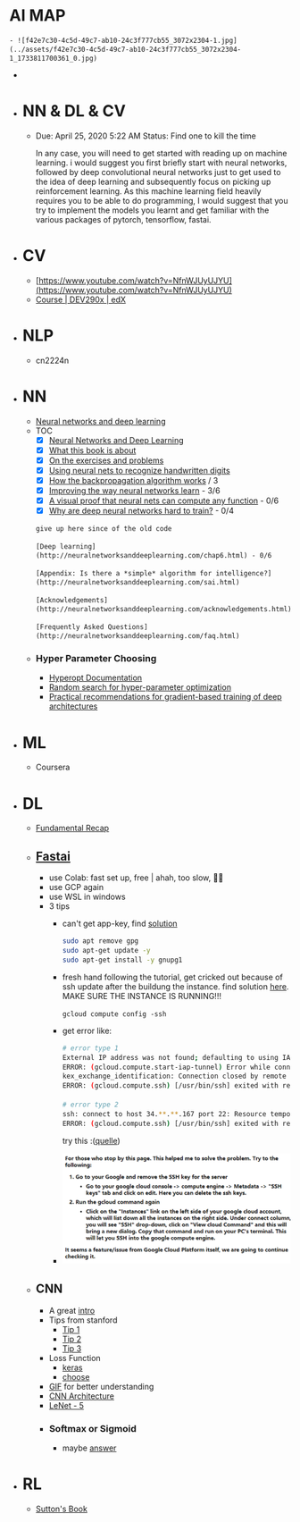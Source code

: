 # AI MAP
	- ![f42e7c30-4c5d-49c7-ab10-24c3f777cb55_3072x2304-1.jpg](../assets/f42e7c30-4c5d-49c7-ab10-24c3f777cb55_3072x2304-1_1733811700361_0.jpg)
-
- # NN & DL & CV
	- Due: April 25, 2020 5:22 AM
	  Status: Find one to kill the time
	  
	  In any case, you will need to get started with reading up on machine learning. i would suggest you first briefly start with neural networks, followed by deep convolutional neural networks just to get used to the idea of deep learning and subsequently focus on picking up reinforcement learning. As this machine learning field heavily requires you to be able to do programming, I would suggest that you try to implement the models you learnt and get familiar with the various packages of pytorch, tensorflow, fastai.
- # CV
	- [https://www.youtube.com/watch?v=NfnWJUyUJYU](https://www.youtube.com/watch?v=NfnWJUyUJYU)
	- [Course | DEV290x | edX](https://courses.edx.org/courses/course-v1:Microsoft+DEV290x+1T2020a/course/)
- # NLP
	- cn2224n
- # NN
	- [Neural networks and deep learning](http://neuralnetworksanddeeplearning.com/chap1.html)
	- TOC
		- [x]  [Neural Networks and Deep Learning](http://neuralnetworksanddeeplearning.com/index.html)
		- [x]  [What this book is about](http://neuralnetworksanddeeplearning.com/about.html)
		- [x]  [On the exercises and problems](http://neuralnetworksanddeeplearning.com/exercises_and_problems.html)
		- [x]  [Using neural nets to recognize handwritten digits](http://neuralnetworksanddeeplearning.com/chap1.html)
		- [x]  [How the backpropagation algorithm works](http://neuralnetworksanddeeplearning.com/chap2.html) / 3
		- [x]  [Improving the way neural networks learn](http://neuralnetworksanddeeplearning.com/chap3.html) - 3/6
		- [x]  [A visual proof that neural nets can compute any function](http://neuralnetworksanddeeplearning.com/chap4.html) - 0/6
		- [x]  [Why are deep neural networks hard to train?](http://neuralnetworksanddeeplearning.com/chap5.html) - 0/4
		  
		  give up here since of the old code
		  
		  [Deep learning](http://neuralnetworksanddeeplearning.com/chap6.html) - 0/6
		  
		  [Appendix: Is there a *simple* algorithm for intelligence?](http://neuralnetworksanddeeplearning.com/sai.html)
		  
		  [Acknowledgements](http://neuralnetworksanddeeplearning.com/acknowledgements.html)
		  
		  [Frequently Asked Questions](http://neuralnetworksanddeeplearning.com/faq.html)
	- ### Hyper Parameter Choosing
		- [Hyperopt Documentation](http://hyperopt.github.io/hyperopt/)
		- [Random search for hyper-parameter optimization](https://dl.acm.org/doi/10.5555/2188385.2188395)
		- [Practical recommendations for gradient-based training of deep architectures](https://arxiv.org/abs/1206.5533)
- # ML
	- Coursera
- # DL
	- [Fundamental Recap](https://deeplizard.com/learn/video/gZmobeGL0Yg)
	- ## [Fastai](https://course.fast.ai/)
		- use Colab: fast set up, free | ahah, too slow, 👋🏻
		- use GCP again
		- use WSL in windows
		- 3 tips
			- can't get app-key, find [solution](https://stackoverflow.com/questions/46673717/gpg-cant-connect-to-the-agent-ipc-connect-call-failed)
			    
			    ```bash
			    sudo apt remove gpg
			    sudo apt-get update -y
			    sudo apt-get install -y gnupg1
			    ```
			- fresh hand following the tutorial, get cricked out because of ssh update after the buildung the instance. find solution [here](https://stackoverflow.com/questions/26193535/error-gcloud-compute-ssh-usr-bin-ssh-exited-with-return-code-255#:~:text=If%20you%20have%20installed%20gcloud%20without%20sudo%2C%20you%20can%20omit%20sudo%20.&text=255%20is%20the%20interactive%20ssh,executed%20in%20the%20ssh%20session.&text=Go%20to%20your%20google%20cloud,tab%20and%20click%20on%20edit.). MAKE SURE THE INSTANCE IS RUNNING!!!
			    
			    `gcloud compute config -ssh`
			- get error like:
			    
			    ```bash
			    # error type 1
			    External IP address was not found; defaulting to using IAP tunneling.
			    ERROR: (gcloud.compute.start-iap-tunnel) Error while connecting [4033: u'not authorized'].
			    kex_exchange_identification: Connection closed by remote host
			    ERROR: (gcloud.compute.ssh) [/usr/bin/ssh] exited with return code [255].
			    
			    # error type 2
			    ssh: connect to host 34.**.**.167 port 22: Resource temporarily unavailable
			    ERROR: (gcloud.compute.ssh) [/usr/bin/ssh] exited with return code [255].
			    ```
			    
			    try this :([quelle](https://stackoverflow.com/questions/26193535/error-gcloud-compute-ssh-usr-bin-ssh-exited-with-return-code-255#:~:text=If%20you%20have%20installed%20gcloud%20without%20sudo%2C%20you%20can%20omit%20sudo%20.&text=255%20is%20the%20interactive%20ssh,executed%20in%20the%20ssh%20session.&text=Go%20to%20your%20google%20cloud,tab%20and%20click%20on%20edit.))
			- ![Untitled.png](../assets/Untitled_1701880755987_0.png)
	- ## CNN
		- A great [intro](https://towardsdatascience.com/a-comprehensive-guide-to-convolutional-neural-networks-the-eli5-way-3bd2b1164a53)
		- Tips from stanford
			- [Tip 1](https://cs231n.github.io/neural-networks-1/)
			- [Tip 2](https://cs231n.github.io/neural-networks-2/)
			- [Tip 3](https://cs231n.github.io/neural-networks-3/)
		- Loss Function
			- [keras](https://neptune.ai/blog/keras-loss-functions)
			- [choose](https://towardsdatascience.com/a-guide-to-an-efficient-way-to-build-neural-network-architectures-part-i-hyper-parameter-8129009f131b)
		- [GIF](https://github.com/vdumoulin/conv_arithmetic) for better understanding
		- [CNN Architecture](https://medium.com/@RaghavPrabhu/cnn-architectures-lenet-alexnet-vgg-googlenet-and-resnet-7c81c017b848#:~:text=VGG%2D16%20is%20a%20simpler,2%20with%20stride%20of%202.&text=The%20winner%20of%20ILSVRC%202014,also%20known%20as%20Inception%20Module.)
		- [LeNet - 5](https://medium.com/towards-artificial-intelligence/the-architecture-implementation-of-lenet-5-eef03a68d1f7)
		- ### Softmax or Sigmoid
			- maybe [answer](https://stats.stackexchange.com/questions/233658/softmax-vs-sigmoid-function-in-logistic-classifier)
- # RL
	- [Sutton's Book](http://incompleteideas.net/book/the-book-2nd.html)